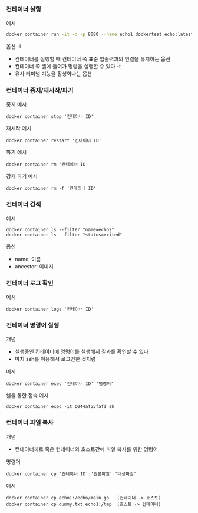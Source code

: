 ### 컨테이너 실행
예시
~~~bash
docker container run -it -d -p 8080 --name echo1 dockertest_echo:latest
~~~

옵션
-i
   - 컨테이너를 실행할 때 컨테이너 쪽 표준 입출력과의 연결을 유지하는 옵션
   - 컨테이너 쪽 셸에 들어가 명령을 실행할 수 있다
-t
   - 유사 터미널 기능을 활성화나는 옵션

### 컨테이너 중지/재시작/파기
중지 예시
```
docker container stop '컨테이너 ID'
```

재시작 예시
```
docker container restart '컨테이너 ID'
```

파기 예시
```
docker container rm '컨테이너 ID'
```

강제 파기 예시
```
docker container rm -f '컨테이너 ID'
```

### 컨테이너 검색
예시
```
docker container ls --filter "name=echo2"
docker container ls --filter "status=exited"
```

옵션
- name: 이름
- ancestor: 이미지


### 컨테이너 로그 확인
예시
```
docker container logs '컨테이너 ID'
```

### 컨테이너 명령어 실행
개념
- 실행중인 컨테이너에 명령어를 실행해서 결과를 확인할 수 있다
- 마치 ssh를 이용해서 로그인한 것처럼

예시
```
docker container exec '컨테이너 ID' '명령어'
```

쉘을 통한 접속 예시
```
docker container exec -it b044af55fafd sh
```

### 컨테이너 파일 복사
개념
- 컨테이너끼로 혹은 컨테이너와 호스트간에 파일 복사를 위한 명령어

명령어
~~~
docker container cp '컨테이너 ID':'원본파일' '대상파일'
~~~

예시
~~~
docker container cp echo1:/echo/main.go . (컨테이너 -> 호스트)
docker container cp dummy.txt echo1:/tmp  (호스트 -> 컨테이너)
~~~